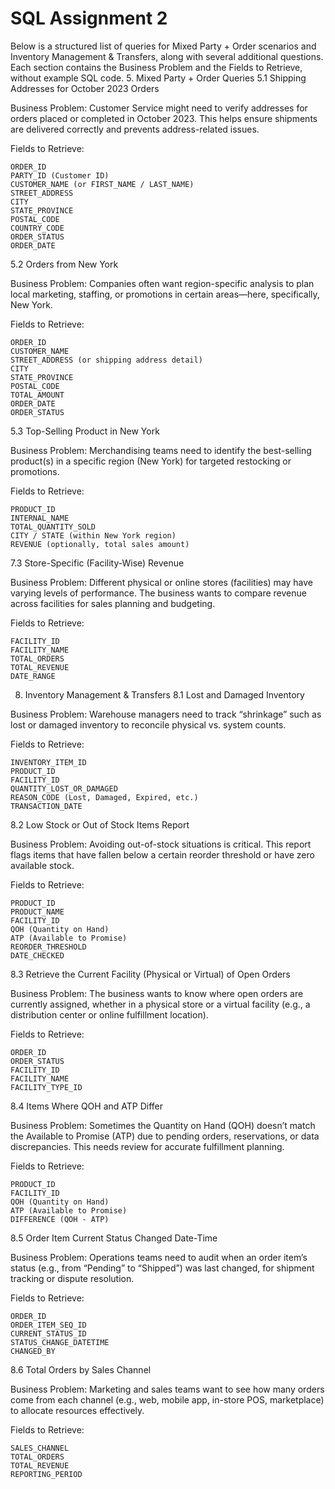 # SQL Assignment 2

Below is a structured list of queries for Mixed Party + Order scenarios and Inventory Management & Transfers, along with several additional questions. Each section contains the Business Problem and the Fields to Retrieve, without example SQL code.
5. Mixed Party + Order Queries
5.1 Shipping Addresses for October 2023 Orders

Business Problem:
Customer Service might need to verify addresses for orders placed or completed in October 2023. This helps ensure shipments are delivered correctly and prevents address-related issues.

Fields to Retrieve:

    ORDER_ID
    PARTY_ID (Customer ID)
    CUSTOMER_NAME (or FIRST_NAME / LAST_NAME)
    STREET_ADDRESS
    CITY
    STATE_PROVINCE
    POSTAL_CODE
    COUNTRY_CODE
    ORDER_STATUS
    ORDER_DATE

5.2 Orders from New York

Business Problem:
Companies often want region-specific analysis to plan local marketing, staffing, or promotions in certain areas—here, specifically, New York.

Fields to Retrieve:

    ORDER_ID
    CUSTOMER_NAME
    STREET_ADDRESS (or shipping address detail)
    CITY
    STATE_PROVINCE
    POSTAL_CODE
    TOTAL_AMOUNT
    ORDER_DATE
    ORDER_STATUS

5.3 Top-Selling Product in New York

Business Problem:
Merchandising teams need to identify the best-selling product(s) in a specific region (New York) for targeted restocking or promotions.

Fields to Retrieve:

    PRODUCT_ID
    INTERNAL_NAME
    TOTAL_QUANTITY_SOLD
    CITY / STATE (within New York region)
    REVENUE (optionally, total sales amount)

7.3 Store-Specific (Facility-Wise) Revenue

Business Problem:
Different physical or online stores (facilities) may have varying levels of performance. The business wants to compare revenue across facilities for sales planning and budgeting.

Fields to Retrieve:

    FACILITY_ID
    FACILITY_NAME
    TOTAL_ORDERS
    TOTAL_REVENUE
    DATE_RANGE

8. Inventory Management & Transfers
8.1 Lost and Damaged Inventory

Business Problem:
Warehouse managers need to track “shrinkage” such as lost or damaged inventory to reconcile physical vs. system counts.

Fields to Retrieve:

    INVENTORY_ITEM_ID
    PRODUCT_ID
    FACILITY_ID
    QUANTITY_LOST_OR_DAMAGED
    REASON_CODE (Lost, Damaged, Expired, etc.)
    TRANSACTION_DATE

8.2 Low Stock or Out of Stock Items Report

Business Problem:
Avoiding out-of-stock situations is critical. This report flags items that have fallen below a certain reorder threshold or have zero available stock.

Fields to Retrieve:

    PRODUCT_ID
    PRODUCT_NAME
    FACILITY_ID
    QOH (Quantity on Hand)
    ATP (Available to Promise)
    REORDER_THRESHOLD
    DATE_CHECKED

8.3 Retrieve the Current Facility (Physical or Virtual) of Open Orders

Business Problem:
The business wants to know where open orders are currently assigned, whether in a physical store or a virtual facility (e.g., a distribution center or online fulfillment location).

Fields to Retrieve:

    ORDER_ID
    ORDER_STATUS
    FACILITY_ID
    FACILITY_NAME
    FACILITY_TYPE_ID

8.4 Items Where QOH and ATP Differ

Business Problem:
Sometimes the Quantity on Hand (QOH) doesn’t match the Available to Promise (ATP) due to pending orders, reservations, or data discrepancies. This needs review for accurate fulfillment planning.

Fields to Retrieve:

    PRODUCT_ID
    FACILITY_ID
    QOH (Quantity on Hand)
    ATP (Available to Promise)
    DIFFERENCE (QOH - ATP)

8.5 Order Item Current Status Changed Date-Time

Business Problem:
Operations teams need to audit when an order item’s status (e.g., from “Pending” to “Shipped”) was last changed, for shipment tracking or dispute resolution.

Fields to Retrieve:

    ORDER_ID
    ORDER_ITEM_SEQ_ID
    CURRENT_STATUS_ID
    STATUS_CHANGE_DATETIME
    CHANGED_BY

8.6 Total Orders by Sales Channel

Business Problem:
Marketing and sales teams want to see how many orders come from each channel (e.g., web, mobile app, in-store POS, marketplace) to allocate resources effectively.

Fields to Retrieve:

    SALES_CHANNEL
    TOTAL_ORDERS
    TOTAL_REVENUE
    REPORTING_PERIOD
